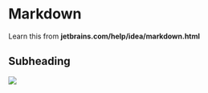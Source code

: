# Markdown

Learn this from **jetbrains.com/help/idea/markdown.html**

## Subheading

![](C:\Users\bench\Desktop\COMP3111\ScreenShot_for_Lab1.png)